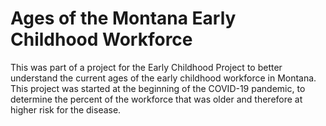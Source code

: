 # Ages of the Montana Early Childhood Workforce
This was part of a project for the Early Childhood Project to better understand the current ages of the early childhood workforce in Montana. This project was started at the beginning of the COVID-19 pandemic, to determine the percent of the workforce that was older and therefore at higher risk for the disease.
